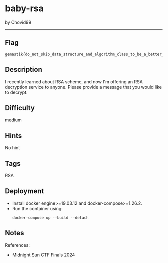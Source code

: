 # baby-rsa

by Chovid99

---

## Flag

```
gemastik{do_not_skip_data_structure_and_algorithm_class_to_be_a_better_ctf_player_:D}
```

## Description
I recently learned about RSA scheme, and now I'm offering an RSA decryption service to anyone. Please provide a message that you would like to decrypt.

## Difficulty
medium

## Hints
No hint

## Tags
RSA

## Deployment
- Install docker engine>=19.03.12 and docker-compose>=1.26.2.
- Run the container using:
    ```
    docker-compose up --build --detach
    ```

## Notes
References:
- Midnight Sun CTF Finals 2024